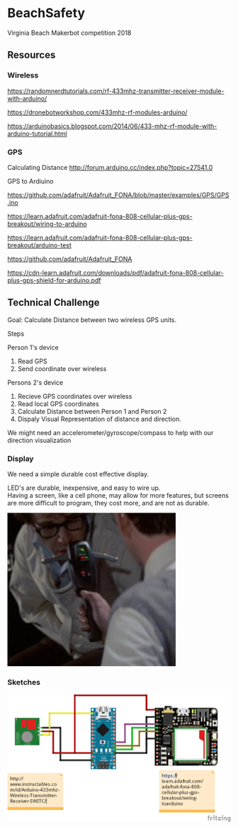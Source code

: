 # BeachSafety
Virginia Beach Makerbot competition  2018

## Resources

### Wireless

https://randomnerdtutorials.com/rf-433mhz-transmitter-receiver-module-with-arduino/

https://dronebotworkshop.com/433mhz-rf-modules-arduino/

https://arduinobasics.blogspot.com/2014/06/433-mhz-rf-module-with-arduino-tutorial.html

### GPS

Calculating Distance http://forum.arduino.cc/index.php?topic=27541.0

GPS to Ardiuino

https://github.com/adafruit/Adafruit_FONA/blob/master/examples/GPS/GPS.ino

https://learn.adafruit.com/adafruit-fona-808-cellular-plus-gps-breakout/wiring-to-arduino

https://learn.adafruit.com/adafruit-fona-808-cellular-plus-gps-breakout/arduino-test

https://github.com/adafruit/Adafruit_FONA

https://cdn-learn.adafruit.com/downloads/pdf/adafruit-fona-808-cellular-plus-gps-shield-for-arduino.pdf


## Technical Challenge

Goal: Calculate Distance between two wireless GPS units.

Steps

Person 1's device

1. Read GPS
2. Send coordinate over wireless

Persons 2's device

1. Recieve GPS coordinates over wireless
2. Read local GPS coordinates
3. Calculate Distance between Person 1 and Person 2
4. Dispaly Visual Representation of distance and direction.

We might need an accelerometer/gyroscope/compass to help with our direction visualization


### Display 

We need a simple durable cost effective display. 

LED's are durable, inexpensive, and easy to wire up.  
Having a screen, like a cell phone, may allow for more features, but screens are more difficult to program, they cost more, and are not as durable. 

![Ghostbusters](https://github.com/ericrohlfs/beachsafety/raw/master/Ghostbusters2.jpg)


### Sketches

![Transmitter](https://github.com/ericrohlfs/beachsafety/raw/master/BeachSafety2018_GPS_Transmitter.png)


